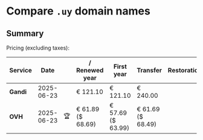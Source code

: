 # Compare `.uy` domain names

## Summary

Pricing (excluding taxes):

| Service | Date |  | / Renewed year | First year | Transfer | Restoration |
|--|--|--|--|--|--|--|
| **Gandi** | 2025-06-23 |  | € 121.10 | € 121.10 | € 240.00 |  |
| **OVH** | 2025-06-23 | 🏆 | € 61.89<br>($ 68.69) | € 57.69<br>($ 63.99) | € 61.69<br>($ 68.49) |  |
